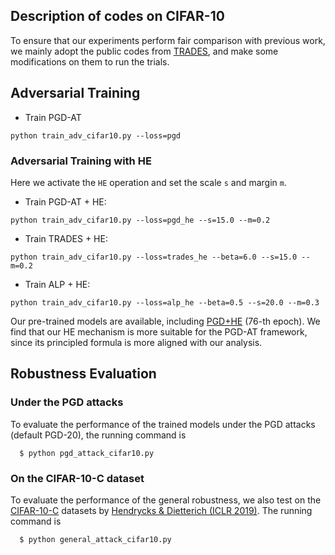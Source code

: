 ## Description of codes on CIFAR-10

To ensure that our experiments perform fair comparison with previous work, we mainly adopt the public codes from [TRADES](https://github.com/yaodongyu/TRADES), and make some modifications on them to run the trials.

## Adversarial Training 

* Train PGD-AT
```shell
python train_adv_cifar10.py --loss=pgd
```

### Adversarial Training with HE
Here we activate the `HE` operation and set the scale `s` and margin `m`.

* Train PGD-AT + HE:
```shell
python train_adv_cifar10.py --loss=pgd_he --s=15.0 --m=0.2
```

* Train TRADES + HE:
```shell
python train_adv_cifar10.py --loss=trades_he --beta=6.0 --s=15.0 --m=0.2
```

* Train ALP + HE:
```shell
python train_adv_cifar10.py --loss=alp_he --beta=0.5 --s=20.0 --m=0.3
```

Our pre-trained models are available, including [PGD+HE](http://ml.cs.tsinghua.edu.cn/~xiaoyang/downloads/weights/model-wideres-pgdHE.pt) (76-th epoch). We find that our HE mechanism is more suitable for the PGD-AT framework, since its principled formula is more aligned with our analysis.

## Robustness Evaluation

### Under the PGD attacks
To evaluate the performance of the trained models under the PGD attacks (default PGD-20), the running command is 
```shell
  $ python pgd_attack_cifar10.py
```

### On the CIFAR-10-C dataset

To evaluate the performance of the general robustness, we also test on the [CIFAR-10-C](https://zenodo.org/record/2535967) datasets by [Hendrycks & Dietterich (ICLR 2019)](https://arxiv.org/abs/1903.12261).
The running command is
```shell
  $ python general_attack_cifar10.py
```
